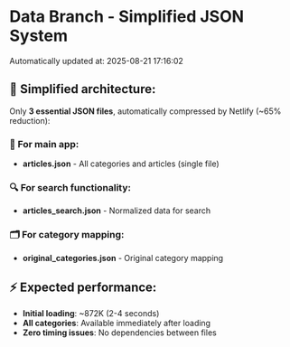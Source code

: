 # Data Branch - Simplified JSON System
Automatically updated at: 2025-08-21 17:16:02

## 🎯 Simplified architecture:
Only **3 essential JSON files**, automatically compressed by Netlify (~65% reduction):

### 📱 For main app:
- **articles.json** - All categories and articles (single file)

### 🔍 For search functionality:
- **articles_search.json** - Normalized data for search

### 🗂️ For category mapping:
- **original_categories.json** - Original category mapping

## ⚡ Expected performance:
- **Initial loading**: ~872K (2-4 seconds)
- **All categories**: Available immediately after loading
- **Zero timing issues**: No dependencies between files
